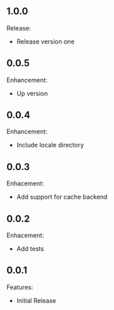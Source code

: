 ## 1.0.0

Release:

  - Release version one

## 0.0.5

Enhancement:

  - Up version

## 0.0.4

Enhancement:

  - Include locale directory

## 0.0.3

Enhacement:

  - Add support for cache backend

## 0.0.2

Enhacement:

  - Add tests

## 0.0.1

Features:

  - Initial Release
